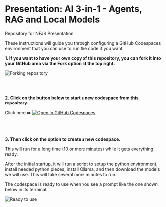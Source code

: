 # Presentation: AI 3-in-1 - Agents, RAG and Local Models

Repository for NFJS Presentation

These instructions will guide you through configuring a GitHub Codespaces environment that you can use to run the code if you want. 

**1. If you want to have your own copy of this repository, you can fork it into your GitHub area via the **Fork** option at the top right.**

![Forking repository](./images/3in1d.png?raw=true "Forking repository")

<br><br>

**2. Click on the button below to start a new codespace from this repository.**

Click here ➡️  [![Open in GitHub Codespaces](https://github.com/codespaces/badge.svg)](https://codespaces.new/techupskills/3in1-presentation?quickstart=1)

<br><br>

**3. Then click on the option to create a new codespace.**

This will run for a long time (10 or more minutes) while it gets everything ready.

After the initial startup, it will run a script to setup the python environment, install needed python pieces, install Ollama, and then download the models we will use. This will take several more minutes to run. 

The codespace is ready to use when you see a prompt like the one shown below in its terminal.

![Ready to use](./images/3in1c.png?raw=true "Ready to use")

